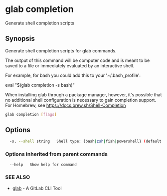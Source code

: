 # glab completion

Generate shell completion scripts

## Synopsis

Generate shell completion scripts for glab commands.

The output of this command will be computer code and is meant to be saved to a
file or immediately evaluated by an interactive shell.

For example, for bash you could add this to your '~/.bash_profile':

eval "$(glab completion -s bash)"

When installing glab through a package manager, however, it's possible that
no additional shell configuration is necessary to gain completion support.
For Homebrew, see <https://docs.brew.sh/Shell-Completion>

```bash
glab completion [flags]
```

## Options

```bash
  -s, --shell string   Shell type: {bash|zsh|fish|powershell} (default "bash")
```

### Options inherited from parent commands

```bash
  --help   Show help for command
```

### SEE ALSO

- [glab](../../../) - A GitLab CLI Tool
